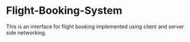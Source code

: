 # Flight-Booking-System
This is an interface for flight booking implemented using client and server side networking.
